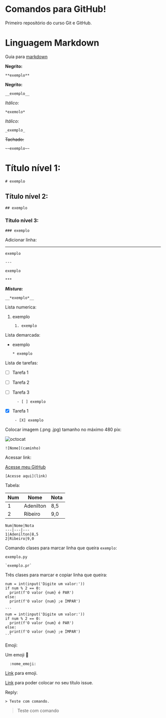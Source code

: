 # Comandos para GitHub!
  Primeiro repositório do curso Git e GitHub.
  
# Linguagem Markdown

Guia para [markdown](https://github.com/gustavoguanabara/git-github/blob/master/manuais-PDF/guia-markdown.pdf)
  
**Negrito:**

    **exemplo**
    
__Negrito:__

    __exemplo__
    
*Itálico:*

    *exemolo*
  
_Itálico:_

    _exemplo_
    
~~Tachado:~~

    ~~exemplo~~
    
# Título nível 1:

    # exemplo
    
## Título nível 2:

    ## exemplo
    
### Título nível 3:

    ### exemplo
    
Adicionar linha:

---

    exemplo
    
    ---
    
    exemplo

    ***
   
__*Mistura:*__

    __*exemplo*__
    
Lista numerica:

1. exemplo

        1. exemplo
    
Lista demarcada:

* exemplo

      * exemplo
    
Lista de tarefas:

- [ ] Tarefa 1

- [ ] Tarefa 2
 
- [ ] Tarefa 3

        - [ ] exemplo
      
 - [X] Tarefa 1
 
        - [X] exemplo
        
Colocar imagem (.png .jpg) tamanho no máximo 480 pix:

![octocat](https://user-images.githubusercontent.com/82674104/200377586-83cae1a9-20dc-43d6-ba94-c4943d6c7614.png)

    ![Nome](caminho)
    
Acessar link:

[Acesse meu GitHub](https://github.com/AdeniltonR)

    [Acesse aqui](link)
    
Tabela:

Num|Nome|Nota
---|---|---
1|Adenilton|8,5
2|Ribeiro|9,0

    Num|Nome|Nota
    ---|---|---
    1|Adenilton|8,5
    2|Ribeiro|9,0
    
Comando clases para marcar linha que queira `exemplo`:

`exemplo.py`

    `exemplo.pr`
    
Três clases para marcar e copiar linha que queira:
    
```
num = int(input('Digite um valor:'))
if num % 2 == 0:
  print(f'O valor {num} é PAR')
else:
  print(f'O valor {num} ;e ÍMPAR')
```

    ```
    num = int(input('Digite um valor:'))
    if num % 2 == 0:
      print(f'O valor {num} é PAR')
    else:
      print(f'O valor {num} ;e ÍMPAR')
    ```

Emoji:
 
 Um emoji :vulcan_salute:
 
      :nome_emoji:
      
[Link](https://github.com/ikatyang/emoji-cheat-sheet) para emoji.

[Link](https://emojipedia.org/) para poder colocar no seu título issue. 

Reply:

    > Teste com comando.
    
> Teste com comando





    
    
    
    

  
